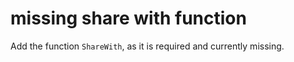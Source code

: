 # missing share with function

 Add the function `ShareWith`, as it is required and currently missing.
